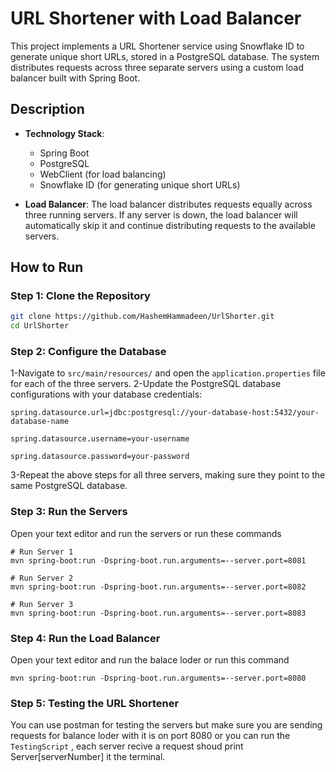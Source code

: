 # URL Shortener with Load Balancer

This project implements a URL Shortener service using Snowflake ID to generate unique short URLs, stored in a PostgreSQL database. The system distributes requests across three separate servers using a custom load balancer built with Spring Boot.

## Description

- **Technology Stack**: 
  - Spring Boot
  - PostgreSQL
  - WebClient (for load balancing)
  - Snowflake ID (for generating unique short URLs)

- **Load Balancer**:
  The load balancer distributes requests equally across three running servers. If any server is down, the load balancer will automatically skip it and continue distributing requests to the available servers.

## How to Run

### Step 1: Clone the Repository

```bash
git clone https://github.com/HashemHammadeen/UrlShorter.git
cd UrlShorter
```
### Step 2: Configure the Database
1-Navigate to ```src/main/resources/``` and open the ```application.properties``` file for each of the three servers.
2-Update the PostgreSQL database configurations with your database credentials:

```
spring.datasource.url=jdbc:postgresql://your-database-host:5432/your-database-name

spring.datasource.username=your-username

spring.datasource.password=your-password
```
3-Repeat the above steps for all three servers, making sure they point to the same PostgreSQL database.

### Step 3:  Run the Servers
Open your text editor and run the servers or run these commands
```
# Run Server 1
mvn spring-boot:run -Dspring-boot.run.arguments=--server.port=8081

# Run Server 2
mvn spring-boot:run -Dspring-boot.run.arguments=--server.port=8082

# Run Server 3
mvn spring-boot:run -Dspring-boot.run.arguments=--server.port=8083
```
### Step 4: Run the Load Balancer
Open your text editor and run the balace loder or run this command

```
mvn spring-boot:run -Dspring-boot.run.arguments=--server.port=8080
```
### Step 5: Testing the URL Shortener
You can use postman for testing the servers but make sure you are sending requests for balance loder with it is on port 8080 or you can run the ```TestingScript``` , each server recive a request shoud print Server[serverNumber] it the terminal.

